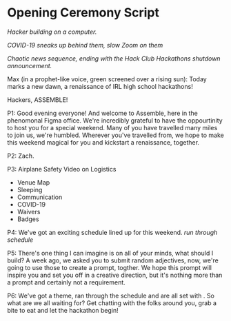 # Opening Ceremony Script

_Hacker building on a computer._

_COVID-19 sneaks up behind them, slow Zoom on them_

_Chaotic news sequence, ending with the Hack Club Hackathons shutdown announcement._

Max (in a prophet-like voice, green screened over a rising sun): Today marks a new dawn, a renaissance of IRL high school hackathons! 

Hackers, ASSEMBLE!

P1: Good evening everyone! And welcome to Assemble, here in the phenomonal Figma office. We're incredibly grateful to have the oppourtinity to host you for a special weekend. Many of you have travelled many miles to join us, we're humbled. Wherever you've travelled from, we hope to make this weekend magical for you and kickstart a renaissance, together.

P2: Zach.

P3: Airplane Safety Video on Logistics

- Venue Map
- Sleeping
- Communication
- COVID-19
- Waivers
- Badges

P4: We've got an exciting schedule lined up for this weekend. _run through schedule_

P5: There's one thing I can imagine is on all of your minds, what should I build? A week ago, we asked you to submit random adjectives, now, we're going to use those to create a prompt, togther. We hope this prompt will inspire you and set you off in a creative direction, but it's nothing more than a prompt and certainly not a requirement.

P6: We've got a theme, ran through the schedule and are all set with . So what are we all waiting for? Get chatting with the folks around you, grab a bite to eat and let the hackathon begin! 
